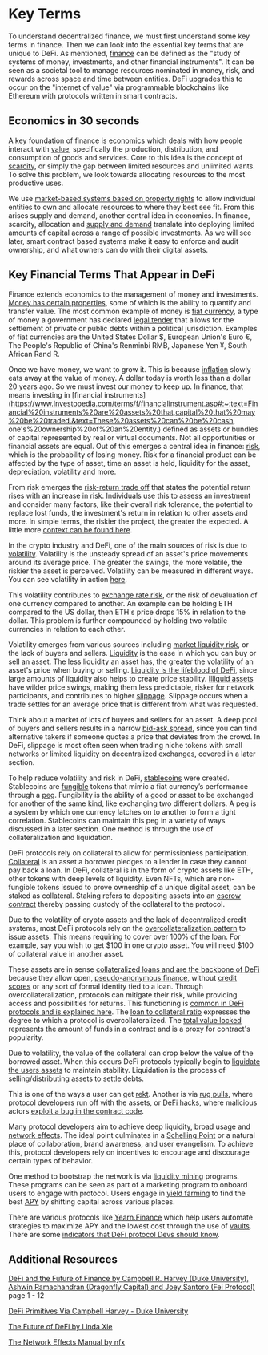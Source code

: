# Key Terms

To understand decentralized finance, we must first understand some key terms in finance. Then we can look into the essential key terms that are unique to DeFi. As mentioned, [finance](https://www.investopedia.com/terms/f/finance.asp) can be defined as the "study of systems of money, investments, and other financial instruments". It can be seen as a societal tool to manage resources nominated in money, risk, and rewards across space and time between entities. DeFi upgrades this to occur on the "internet of value" via programmable blockchains like Ethereum with protocols written in smart contracts.

## Economics in 30 seconds

A key foundation of finance is [economics](https://www.investopedia.com/terms/e/economics.asp) which deals with how people interact with [value](https://www.investopedia.com/terms/v/value.asp), specifically the production, distribution, and consumption of goods and services. Core to this idea is the concept of [scarcity](https://www.investopedia.com/terms/s/scarcity.asp), or simply the gap between limited resources and unlimited wants. To solve this problem, we look towards allocating resources to the most productive uses.

We use [market-based systems based on property rights](https://www.khanacademy.org/economics-finance-domain/ap-microeconomics/basic-economic-concepts/resource-allocation-and-economic-systems/v/property-rights-in-a-market-system) to allow individual entities to own and allocate resources to where they best see fit. From this arises supply and demand, another central idea in economics. In finance, scarcity, allocation and [supply and demand](https://www.youtube.com/watch?v=g9aDizJpd_s) translate into deploying limited amounts of capital across a range of possible investments. As we will see later, smart contract based systems make it easy to enforce and audit ownership, and what owners can do with their digital assets.

## Key Financial Terms That Appear in DeFi

Finance extends economics to the management of money and investments. [Money has certain properties](https://www.gemini.com/cryptopedia/what-is-fiat-money-examples#section-characteristics-of-fiat-currency), some of which is the ability to quantify and transfer value. The most common example of money is [fiat currency](https://www.gemini.com/cryptopedia/fiat-money-overview), a type of money a government has declared [legal tender](https://www.investopedia.com/terms/l/legal-tender.asp) that allows for the settlement of private or public debts within a political jurisdiction. Examples of fiat currencies are the United States Dollar $, European Union's Euro €, The People's Republic of China's Renminbi RMB, Japanese Yen ¥, South African Rand R.

Once we have money, we want to grow it. This is because [inflation](https://academy.binance.com/en/articles/what-is-inflation) slowly eats away at the value of money. A dollar today is worth less than a dollar 20 years ago. So we must invest our money to keep up. In finance, that means investing in [financial instruments](https://www.Investopedia.com/terms/f/financialinstrument.asp#:~:text=Financial%20instruments%20are%20assets%20that,capital%20that%20may%20be%20traded.&text=These%20assets%20can%20be%20cash, one's%20ownership%20of%20an%20entity.) defined as assets or bundles of capital represented by real or virtual documents. Not all opportunities or financial assets are equal. Out of this emerges a central idea in finance: [risk](https://www.investopedia.com/terms/r/risk.asp), which is the probability of losing money. Risk for a financial product can be affected by the type of asset, time an asset is held, liquidity for the asset, depreciation, volatility and more.

From risk emerges the [risk-return trade off](https://www.investopedia.com/terms/r/riskreturntradeoff.asp) that states the potential return rises with an increase in risk. Individuals use this to assess an investment and consider many factors, like their overall risk tolerance, the potential to replace lost funds, the investment's return in relation to other assets and more. In simple terms, the riskier the project, the greater the expected. A little more [context can be found here](https://www.khanacademy.org/economics-finance-domain/core-finance/investment-vehicles-tutorial/investment-consumption/v/risk-and-reward-introduction).

<!-- 🖼 Add Risk Reward Line here. -->

In the crypto industry and DeFi, one of the main sources of risk is due to [volatility](https://www.investopedia.com/terms/v/volatility.asp). Volatility is the unsteady spread of an asset's price movements around its average price. The greater the swings, the more volatile, the riskier the asset is perceived. Volatility can be measured in different ways. You can see volatility in action [here](https://coinmarketcap.com/).

<!-- 🖼 Add Volatility graph. -->

This volatility contributes to [exchange rate risk](https://www.investopedia.com/articles/forex/082515/how-avoid-exchange-rate-risk.asp), or the risk of devaluation of one currency compared to another. An example can be holding ETH compared to the US dollar, then ETH's price drops 15% in relation to the dollar. This problem is further compounded by holding two volatile currencies in relation to each other.

Volatility emerges from various sources including [market liquidity risk](https://www.investopedia.com/articles/trading/11/understanding-liquidity-risk.asp), or the lack of buyers and sellers. [Liquidity](https://coinmarketcap.com/alexandria/glossary/liquidity) is the ease in which you can buy or sell an asset. The less liquidity an asset has, the greater the volatility of an asset's price when buying or selling. [Liquidity is the lifeblood of DeFi](https://www.gemini.com/cryptopedia/what-is-liquidity-bid-ask-spread-slippage#section-what-is-market-liquidity), since large amounts of liquidity also helps to create price stability. [Illiquid assets](https://www.investopedia.com/terms/i/illiquid.asp) have wilder price swings, making them less predictable, risker for network participants, and contributes to higher [slippage](https://coinmarketcap.com/alexandria/glossary/slippage). Slippage occurs when a trade settles for an average price that is different from what was requested.

<!-- 🖼 Add liquidity -->

Think about a market of lots of buyers and sellers for an asset. A deep pool of buyers and sellers results in a narrow [bid-ask spread](https://www.investopedia.com/trading/basics-of-the-bid-ask-spread/), since you can find alternative takers if someone quotes a price that deviates from the crowd. In DeFi, slippage is most often seen when trading niche tokens with small networks or limited liquidity on decentralized exchanges, covered in a later section.

<!-- 🖼 Add Bid-Ask Spread picture -->

To help reduce volatility and risk in DeFi, [stablecoins](https://www.gemini.com/cryptopedia/what-are-stablecoins-how-do-they-work) were created. Stablecoins are [fungible](https://www.investopedia.com/terms/f/fungibility.asp) tokens that mimic a fiat currency’s performance through a [peg](https://academy.binance.com/en/glossary/pegged-currency). Fungibility is the ability of a good or asset to be exchanged for another of the same kind, like exchanging two different dollars. A peg is a system by which one currency latches on to another to form a tight correlation. Stablecoins can maintain this peg in a variety of ways discussed in a later section. One method is through the use of collateralization and liquidation.

DeFi protocols rely on collateral to allow for permissionless participation. [Collateral](https://academy.binance.com/en/glossary/collateral) is an asset a borrower pledges to a lender in case they cannot pay back a loan. In DeFi, collateral is in the form of crypto assets like ETH, other tokens with deep levels of liquidity. Even NFTs, which are non-fungible tokens issued to prove ownership of a unique digital asset, can be staked as collateral. Staking refers to depositing assets into an [escrow contract](https://docs.openzeppelin.com/contracts/2.x/api/payment#Escrow) thereby passing custody of the collateral to the protocol.

<!-- 🖼 Add Staking Collateral Visualization -->

Due to the volatility of crypto assets and the lack of decentralized credit systems, most DeFi protocols rely on the [overcollateralization pattern](https://forum.openzeppelin.com/t/introduction-to-the-overcollateralized-loan-pattern-defi-primitive-and-its-security-considerations/2141) to issue assets. This means requiring to cover over 100% of the loan. For example, say you wish to get $100 in one crypto asset. You will need $100 of collateral value in another asset.

These assets are in sense [collateralized loans and are the backbone of DeFi](https://defirate.com/collateralized-loan/#:~:text=Collateralized%20loans%20are%20the%20backbone%20of%20lending%20in%20the%20DeFi%20space.&text=With%20open%20protocols%20allowing%20for,the%20capital%20to%20the%20protocol.) because they allow open, [pseudo-anonymous finance](https://www.gemini.com/cryptopedia/anonymity-vs-pseudonymity-basic-differences), without [credit scores](https://medium.com/ontologynetwork/defi-needs-reliable-credit-scoring-system-but-we-must-be-cautious-f8dca8a81823) or any sort of formal identity tied to a loan. Through overcollateralization, protocols can mitigate their risk, while providing access and possibilities for returns. This functioning is [common in DeFi protocols and is explained here](https://forum.openzeppelin.com/t/defi-101-concepts-you-need-to-understand-before-using-a-defi-protocol/2577). The [loan to collateral ratio](https://www.investopedia.com/terms/collateral-value.asp#:~:text=Loan%20to%20Value%20Ratios,LTV%20ratio%20would%20be%2080%25.) expresses the degree to which a protocol is overcollateralized. The [total value locked](https://coinmarketcap.com/alexandria/glossary/total-value-locked-tvl#:~:text=To%20put%20it%20simply%2C%20total,specific%20application%20by%20DeFi%20completely.) represents the amount of funds in a contract and is a proxy for contract's popularity.

Due to volatility, the value of the collateral can drop below the value of the borrowed asset. When this occurs DeFi protocols typically begin to [liquidate the users assets](https://learn.zapper.fi/articles/what-is-a-liquidation) to maintain stability. Liquidation is the process of selling/distributing assets to settle debts.

This is one of the ways a user can get [rekt](https://academy.binance.com/en/glossary/rekt). Another is via [rug pulls](https://coinmarketcap.com/alexandria/glossary/rug-pull), where protocol developers run off with the assets, or [DeFi hacks](https://rekt.news/), where malicious actors [exploit a bug in the contract code](https://consensys.github.io/smart-contract-best-practices/known_attacks/).

Many protocol developers aim to achieve deep liquidity, broad usage and [network effects](https://a16z.com/2018/12/13/network-effects-dynamics-in-practice/). The ideal point culminates in a [Schelling Point](https://nav.al/schelling-point) or a natural place of collaboration, brand awareness, and user evangelism. To achieve this, protocol developers rely on incentives to encourage and discourage certain types of behavior.

One method to bootstrap the network is via [liquidity mining](https://medium.com/coinmonks/liquidity-mining-vs-yield-farming-5e68bcb561a9) programs. These programs can be seen as part of a marketing program to onboard users to engage with protocol. Users engage in [yield farming](https://finematics.com/yield-farming-explained/) to find the best [APY](https://www.investopedia.com/terms/a/apy.asp) by shifting capital across various places.

<!-- 🖼 Add Liquidity Mining Picture -->

There are various protocols like [Yearn.Finance](https://finematics.com/yearn-vaults-eth-vault-explained/) which help users automate strategies to maximize APY and the lowest cost through the use of [vaults](https://defirating.finance/en/research-center/what-are-defi-vaults-and-how-do-we-use-them-to-farm-profits/). There are some [indicators that DeFi protocol Devs should know](https://academy.binance.com/en/articles/7-indicators-every-defi-investor-should-know).

## Additional Resources

[DeFi and the Future of Finance by Campbell R. Harvey (Duke University), Ashwin Ramachandran (Dragonfly Capital) and Joey Santoro (Fei Protocol)](https://poseidon01.ssrn.com/delivery.php?ID=468065099084001018003001097015123074002033009058089053073089097071090006069068127090056119012045118056006023019023064027115112050004033058059085029023094127080025065057006114025116096023021080002103109117106113005025070080109097094005091097004025&EXT=pdf&INDEX=TRUE) page 1 - 12

[DeFi Primitives Via Campbell Harvey - Duke University](https://faculty.fuqua.duke.edu/~charvey/Teaching/562F_2021/Public_Presentations_562F/DeFi_2021_3_Primitives_562F.pdf)

[The Future of DeFi by Linda Xie](https://lindajxie.com/2019/08/07/the-future-of-decentralized-finance/)

[The Network Effects Manual by nfx](https://www.nfx.com/post/network-effects-manual/)
